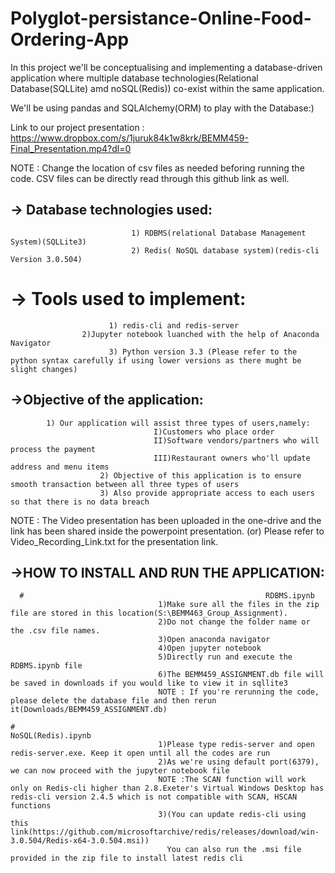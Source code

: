 # Polyglot-persistance-Online-Food-Ordering-App
In this project we'll be conceptualising and implementing a database-driven application where multiple database technologies(Relational Database(SQLLite) amd noSQL(Redis)) co-exist within the same application.

We'll be using pandas and SQLAlchemy(ORM) to play with the Database:)

Link to our project presentation : https://www.dropbox.com/s/1juruk84k1w8krk/BEMM459-Final_Presentation.mp4?dl=0


NOTE : Change the location of csv files as needed beforing running the code. CSV files can be directly read through this github link as well.

## -> Database technologies used:
                               1) RDBMS(relational Database Management System)(SQLLite3)
                               2) Redis( NoSQL database system)(redis-cli Version 3.0.504)

# -> Tools used to implement:
                          1) redis-cli and redis-server
			        2)Jupyter notebook luanched with the help of Anaconda Navigator
                          3) Python version 3.3 (Please refer to the python syntax carefully if using lower versions as there mught be slight changes)


 ## ->Objective of the application:
			1) Our application will assist three types of users,namely:
                                    I)Customers who place order
                                    II)Software vendors/partners who will process the payment
                                    III)Restaurant owners who'll update address and menu items
                        2) Objective of this application is to ensure smooth transaction between all three types of users
                        3) Also provide appropriate access to each users so that there is no data breach

NOTE : The Video presentation has been uploaded in the one-drive and the link has been shared inside the powerpoint presentation.
(or) Please refer to Video_Recording_Link.txt for the presentation link.

## ->HOW TO INSTALL AND RUN THE APPLICATION:
      #                                                      RDBMS.ipynb
                                     1)Make sure all the files in the zip file are stored in this location(S:\BEMM463_Group_Assignment).
                                     2)Do not change the folder name or the .csv file names.
                                     3)Open anaconda navigator
                                     4)Open jupyter notebook
                                     5)Directly run and execute the RDBMS.ipynb file
                                     6)The BEMM459_ASSIGNMENT.db file will be saved in downloads if you would like to view it in sqllite3
                                     NOTE : If you're rerunning the code, please delete the database file and then rerun it(Downloads/BEMM459_ASSIGNMENT.db) 
                  
    #                                                        NoSQL(Redis).ipynb
                                     1)Please type redis-server and open redis-server.exe. Keep it open until all the codes are run
                                     2)As we're using default port(6379), we can now proceed with the jupyter notebook file
                                     NOTE :The SCAN function will work only on Redis-cli higher than 2.8.Exeter's Virtual Windows Desktop has redis-cli version 2.4.5 which is not compatible with SCAN, HSCAN functions
                                     3)(You can update redis-cli using this link(https://github.com/microsoftarchive/redis/releases/download/win-3.0.504/Redis-x64-3.0.504.msi))
                                       You can also run the .msi file provided in the zip file to install latest redis cli
